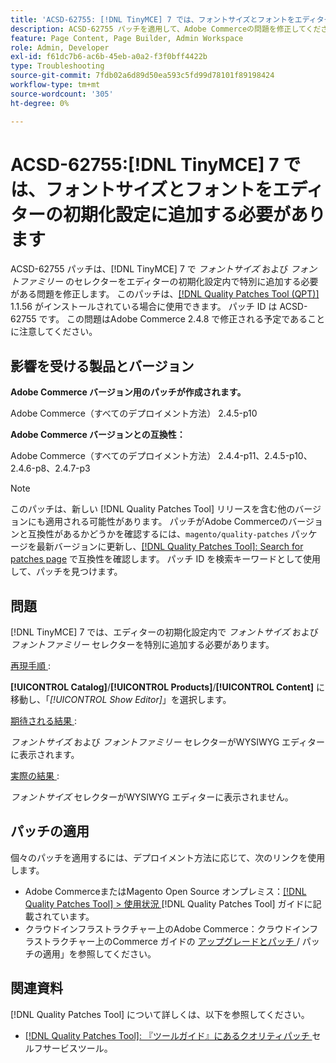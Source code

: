 ```yaml
---
title: 'ACSD-62755: [!DNL TinyMCE] 7 では、フォントサイズとフォントをエディターの初期化設定に追加する必要があります'
description: ACSD-62755 パッチを適用して、Adobe Commerceの問題を修正してください。 [!DNL TinyMCE] 7 では、エディタの初期設定で*font size*と*font family*を追加する必要があります。
feature: Page Content, Page Builder, Admin Workspace
role: Admin, Developer
exl-id: f61dc7b6-ac6b-45eb-a0a2-f3f0bff4422b
type: Troubleshooting
source-git-commit: 7fdb02a6d89d50ea593c5fd99d78101f89198424
workflow-type: tm+mt
source-wordcount: '305'
ht-degree: 0%

---
```


# ACSD-62755:[!DNL TinyMCE] 7 では、フォントサイズとフォントをエディターの初期化設定に追加する必要があります

ACSD-62755 パッチは、[!DNL TinyMCE] 7 で *フォントサイズ* および *フォントファミリー* のセレクターをエディターの初期化設定内で特別に追加する必要がある問題を修正します。 このパッチは、[[!DNL Quality Patches Tool (QPT)]](/help/tools/quality-patches-tool/quality-patches-tool-to-self-serve-quality-patches.md) 1.1.56 がインストールされている場合に使用できます。 パッチ ID は ACSD-62755 です。 この問題はAdobe Commerce 2.4.8 で修正される予定であることに注意してください。

## 影響を受ける製品とバージョン

**Adobe Commerce バージョン用のパッチが作成されます。**

Adobe Commerce（すべてのデプロイメント方法） 2.4.5-p10

**Adobe Commerce バージョンとの互換性：**

Adobe Commerce（すべてのデプロイメント方法） 2.4.4-p11、2.4.5-p10、2.4.6-p8、2.4.7-p3

>[!NOTE]
>
>このパッチは、新しい [!DNL Quality Patches Tool] リリースを含む他のバージョンにも適用される可能性があります。 パッチがAdobe Commerceのバージョンと互換性があるかどうかを確認するには、`magento/quality-patches` パッケージを最新バージョンに更新し、[[!DNL Quality Patches Tool]: Search for patches page](https://experienceleague.adobe.com/tools/commerce-quality-patches/index.html) で互換性を確認します。 パッチ ID を検索キーワードとして使用して、パッチを見つけます。

## 問題

[!DNL TinyMCE] 7 では、エディターの初期化設定内で *フォントサイズ* および *フォントファミリー* セレクターを特別に追加する必要があります。

<u> 再現手順 </u>:

**[!UICONTROL Catalog]**/**[!UICONTROL Products]**/**[!UICONTROL Content]** に移動し、「*[!UICONTROL Show Editor]*」を選択します。

<u> 期待される結果 </u>:

*フォントサイズ* および *フォントファミリー* セレクターがWYSIWYG エディターに表示されます。

<u> 実際の結果 </u>:

*フォントサイズ* セレクターがWYSIWYG エディターに表示されません。

## パッチの適用

個々のパッチを適用するには、デプロイメント方法に応じて、次のリンクを使用します。

* Adobe CommerceまたはMagento Open Source オンプレミス：[[!DNL Quality Patches Tool] > 使用状況 ](/help/tools/quality-patches-tool/usage.md) [!DNL Quality Patches Tool] ガイドに記載されています。
* クラウドインフラストラクチャー上のAdobe Commerce：クラウドインフラストラクチャー上のCommerce ガイドの [ アップグレードとパッチ ](https://experienceleague.adobe.com/docs/commerce-cloud-service/user-guide/develop/upgrade/apply-patches.html)/ パッチの適用」を参照してください。

## 関連資料

[!DNL Quality Patches Tool] について詳しくは、以下を参照してください。

* [[!DNL Quality Patches Tool]: 『ツールガイド』にあるクオリティパッチ ](/help/tools/quality-patches-tool/quality-patches-tool-to-self-serve-quality-patches.md) セルフサービスツール。
